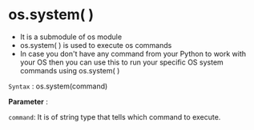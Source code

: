 # os.system( )

* It is a submodule of os module
* os.system( ) is used to execute os commands
* In case you don't have any command from your Python to work with your OS then you can use this to run your specific OS system commands using os.system( )

`Syntax` : os.system(command)

**Parameter** :

`command`: It is of string type that tells which command to execute.

